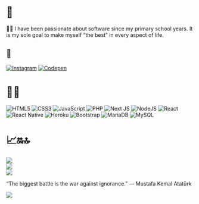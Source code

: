 # 👻
👨‍💻 I have been passionate about software since my primary school years. It is my sole goal to make myself “the best” in every aspect of life.


## 🔗
[![Instagram](https://img.shields.io/badge/Instagram-%23E4405F.svg?logo=Instagram&logoColor=white)](https://instagram.com/a.alisolmaz) [![Codepen](https://img.shields.io/badge/Codepen-000000?style=for-the-badge&logo=codepen&logoColor=white)](https://codepen.io/alisolmazdev) 

# 👨‍💻
![HTML5](https://img.shields.io/badge/html5-%23E34F26.svg?style=flat&logo=html5&logoColor=white) ![CSS3](https://img.shields.io/badge/css3-%231572B6.svg?style=flat&logo=css3&logoColor=white) ![JavaScript](https://img.shields.io/badge/javascript-%23323330.svg?style=flat&logo=javascript&logoColor=%23F7DF1E) ![PHP](https://img.shields.io/badge/php-%23777BB4.svg?style=flat&logo=php&logoColor=white) ![Next JS](https://img.shields.io/badge/Next-black?style=flat&logo=next.js&logoColor=white) ![NodeJS](https://img.shields.io/badge/node.js-6DA55F?style=flat&logo=node.js&logoColor=white) ![React](https://img.shields.io/badge/react-%2320232a.svg?style=flat&logo=react&logoColor=%2361DAFB) ![React Native](https://img.shields.io/badge/react_native-%2320232a.svg?style=flat&logo=react&logoColor=%2361DAFB) ![Heroku](https://img.shields.io/badge/heroku-%23430098.svg?style=flat&logo=heroku&logoColor=white) ![Bootstrap](https://img.shields.io/badge/bootstrap-%238511FA.svg?style=flat&logo=bootstrap&logoColor=white) ![MariaDB](https://img.shields.io/badge/MariaDB-003545?style=flat&logo=mariadb&logoColor=white) ![MySQL](https://img.shields.io/badge/mysql-4479A1.svg?style=flat&logo=mysql&logoColor=white)

# 📈🔛🔝
![](https://github-readme-stats.vercel.app/api?username=alisolmazdev&theme=default&hide_border=true&include_all_commits=false&count_private=false)<br/>
![](https://github-readme-streak-stats.herokuapp.com/?user=alisolmazdev&theme=default&hide_border=true)<br/>
![](https://github-readme-stats.vercel.app/api/top-langs/?username=alisolmazdev&theme=default&hide_border=true&include_all_commits=false&count_private=false&layout=compact)

“The biggest battle is the war against ignorance.”
― Mustafa Kemal Atatürk

[![](https://visitcount.itsvg.in/api?id=alisolmazdev&icon=9&color=12)](https://visitcount.itsvg.in)
